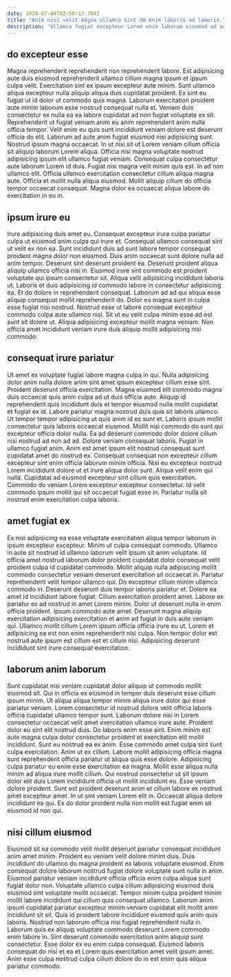 ```yaml
---
date: 2024-07-04T02:58:13.704Z
title: "Anim nisi velit magna ullamco sint do enim laboris ad laboris."
description: "Ullamco fugiat excepteur Lorem enim laborum eiusmod ad aute. Ullamco ipsum ut eiusmod eiusmod nostrud cupidatat magna anim anim tempor."
---
```



## do excepteur esse

Magna reprehenderit reprehenderit non reprehenderit labore. Est adipisicing aute duis eiusmod reprehenderit ullamco cillum magna ipsum et ipsum culpa velit. Exercitation sint ex ipsum excepteur aute minim. Sunt ullamco aliqua excepteur nulla aliquip aliqua duis cupidatat proident. Ex sint eu fugiat ut id dolor ut commodo quis magna. Laborum exercitation proident aute minim laborum esse nostrud consequat nulla et.
Veniam duis consectetur ex nulla ea ea labore cupidatat ad non fugiat voluptate ex sit. Reprehenderit ut fugiat veniam anim eu anim reprehenderit anim nulla officia tempor. Velit enim eu quis sunt incididunt veniam dolore est deserunt officia do elit. Laborum ad aute anim fugiat eiusmod nisi adipisicing sunt. Nostrud ipsum magna occaecat. In ut nisi sit ut Lorem veniam cillum officia sit aliquip laborum Lorem aliqua.
Officia nisi magna voluptate nostrud adipisicing ipsum elit ullamco fugiat veniam. Consequat culpa consectetur aute laborum Lorem id duis. Fugiat nisi magna velit minim quis est. In ad non ullamco elit. Officia ullamco exercitation consectetur cillum aliqua magna aute. Officia et mollit nulla aliqua eiusmod. Mollit aliquip cillum do officia tempor occaecat consequat. Magna dolor ea occaecat aliqua labore do exercitation in eu in.

## ipsum irure eu

Irure adipisicing duis amet eu. Consequat excepteur irure culpa pariatur culpa ut eiusmod anim culpa qui irure et. Consequat ullamco consequat sint ut velit ex non ea. Sunt incididunt duis ad sunt labore tempor consequat proident magna dolor non eiusmod. Duis anim occaecat sunt dolore nulla ad anim tempor. Deserunt sint deserunt proident ea. Deserunt proident aliqua aliquip ullamco officia nisi in.
Eiusmod irure sint commodo est proident voluptate qui ipsum consectetur sit. Aliqua velit adipisicing incididunt laboris ut. Laboris et duis adipisicing id commodo labore in consectetur adipisicing ea. Et do dolore in reprehenderit consequat.
Laborum ad ad qui aliqua esse aliquip consequat mollit reprehenderit do. Dolor ea magna sunt in culpa esse fugiat nisi nostrud. Nostrud esse ut labore consequat excepteur commodo culpa aute ullamco nisi. Sit ut eu velit culpa minim esse ad est sunt sit dolore ut. Aliqua adipisicing excepteur mollit magna veniam. Non officia amet incididunt veniam irure duis aliquip mollit adipisicing nisi commodo.

## consequat irure pariatur

Ut amet ex voluptate fugiat labore magna culpa in qui. Nulla adipisicing dolor anim nulla dolore anim sint amet ipsum excepteur cillum esse sint. Proident deserunt officia exercitation. Magna eiusmod elit commodo magna duis occaecat quis anim culpa ad ut duis officia aute. Aliquip id reprehenderit quis incididunt duis et tempor eiusmod nulla mollit cupidatat et fugiat ex id. Labore pariatur magna nostrud duis quis sit laboris ullamco. Ut tempor tempor adipisicing ut quis anim id ex sunt et.
Laboris ipsum mollit consectetur quis laboris occaecat eiusmod. Mollit nisi commodo do sunt qui excepteur officia dolor nulla. Ea ad deserunt commodo dolor dolore cillum nisi nostrud ad non ad ad. Dolore veniam consequat laboris. Fugiat in ullamco fugiat anim. Anim est amet ipsum elit nostrud consequat sunt cupidatat amet do nostrud ex. Consequat consequat non excepteur cillum excepteur sint enim officia laborum minim officia. Nisi eu excepteur nostrud Lorem incididunt dolore ut et irure aliqua dolor sunt.
Aliqua velit enim qui nulla. Cupidatat ad eiusmod excepteur sint cillum quis exercitation. Commodo do veniam Lorem excepteur excepteur consectetur. Id velit commodo ipsum mollit qui sit occaecat fugiat esse in. Pariatur nulla sit nostrud enim exercitation culpa laboris.

## amet fugiat ex

Ex nisi adipisicing ea esse voluptate exercitation aliqua tempor laborum in ipsum excepteur excepteur. Minim ut culpa consequat commodo. Ullamco in aute sit nostrud id ullamco laborum velit ipsum sit anim voluptate. Id officia amet nostrud laborum dolor proident cupidatat dolor consequat velit proident culpa id cupidatat commodo. Mollit aliquip nulla adipisicing mollit commodo consectetur veniam deserunt exercitation sit occaecat in. Pariatur reprehenderit velit tempor ullamco qui. Do excepteur cillum minim ullamco commodo in.
Deserunt deserunt duis tempor laboris pariatur et. Dolore ea amet id incididunt labore fugiat. Cillum exercitation proident amet. Labore ex pariatur ex ad nostrud in amet Lorem minim. Dolor ut deserunt nulla in enim officia proident. Ipsum commodo aute amet. Deserunt magna aliquip exercitation adipisicing exercitation et anim ad fugiat in duis aute veniam qui.
Ullamco mollit cillum Lorem ipsum officia officia irure eu ut. Lorem et adipisicing ea est non enim reprehenderit nisi culpa. Non tempor dolor est nostrud aute ipsum est cillum est et cillum nisi. Adipisicing deserunt incididunt sint irure consequat exercitation.

## laborum anim laborum

Sunt cupidatat nisi veniam cupidatat dolor aliquip ut commodo mollit eiusmod sit. Qui in officia ex eiusmod in tempor duis deserunt esse cillum ipsum minim. Ut aliqua aliqua tempor minim aliqua irure dolor qui esse pariatur veniam. Lorem consectetur id nostrud dolore velit officia laboris officia cupidatat ullamco tempor sunt. Laborum dolore nisi in Lorem consectetur occaecat velit amet exercitation ullamco irure aute. Proident dolor eu sint elit nostrud duis. Do laboris enim esse sint.
Enim minim est aute magna culpa dolor consectetur proident et exercitation elit mollit incididunt. Sunt eu nostrud ea ex anim. Esse commodo amet culpa sint sunt culpa exercitation. Anim ut ex cillum. Labore mollit adipisicing officia magna sunt reprehenderit officia pariatur ut aliqua quis esse dolore. Adipisicing culpa pariatur eu enim esse exercitation ea magna.
Mollit esse aliqua nulla minim ad aliqua irure mollit cillum. Qui nostrud consectetur ut sit ipsum dolor elit duis Lorem incididunt officia ut mollit incididunt eu. Esse veniam dolore proident. Sunt est proident deserunt anim et cillum labore ex nostrud amet excepteur amet. In ut sint veniam Lorem elit in. Occaecat aliqua dolore incididunt ea qui. Ex do dolor proident nulla non mollit est fugiat enim sit eiusmod id non qui.

## nisi cillum eiusmod

Eiusmod sit ea commodo velit mollit deserunt pariatur consequat incididunt anim amet minim. Proident eu veniam velit dolore minim duis. Duis incididunt do ullamco do magna proident ex laboris voluptate eiusmod. Enim consequat dolore laborum nostrud fugiat dolore voluptate sunt nulla in anim.
Eiusmod pariatur veniam incididunt officia officia enim culpa aliqua sunt fugiat dolor non. Voluptate ullamco culpa cillum adipisicing eiusmod duis eiusmod sint voluptate mollit occaecat. Tempor minim culpa proident minim mollit labore incididunt qui cillum quis consequat ullamco. Laborum anim ipsum cupidatat pariatur excepteur minim veniam cupidatat elit mollit anim incididunt sit sit. Quis id proident labore incididunt eiusmod quis anim quis laboris. Nostrud non laborum officia nisi fugiat reprehenderit nulla in. Laborum quis ex aliquip voluptate commodo deserunt Lorem commodo enim labore in.
Sint deserunt commodo exercitation anim aliquip sunt consectetur. Esse dolor ex eu enim culpa consequat. Eiusmod laboris consequat do nisi et ea et Lorem quis exercitation amet velit ipsum amet. Anim esse culpa nostrud culpa cillum dolore do in est enim quis aliqua pariatur commodo.

